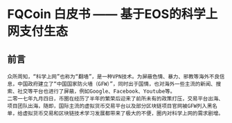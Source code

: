 # FQCoin 白皮书 —— 基于EOS的科学上网支付生态
## 前言 
    众所周知，“科学上网”也称为“翻墙”，是一种VPN技术。为屏蔽色情、暴力、邪教等海外不良信息，中国政府建立了“中国国家防火墙（GFW）”，同时出于国情，也对海外一些主流的新闻、搜索、社交等平台也进行了屏蔽，例如Google、Facebook、Youtube等。
    二零一七年九月四日，币圈在经历了半年的繁荣后迎来了前所未有的政策打压，交易平台出海、项目团队出海，随即，国际主流的虚拟货币交易平台以及部分区块链项目官网被GFW列入黑名单，给虚拟货币交易和区块链技术学习发展都带来了极大的不便，圈内对科学上网的需求剧增。
